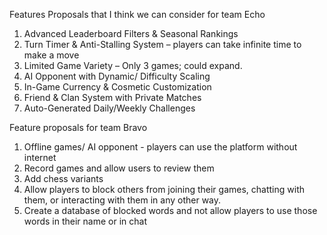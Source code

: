 Features  Proposals that I think we can consider for team Echo
1.	Advanced Leaderboard Filters & Seasonal Rankings
2.	Turn Timer & Anti-Stalling System – players can take infinite time to make a move
3.	Limited Game Variety – Only 3 games; could expand.
4.	AI Opponent with Dynamic/ Difficulty Scaling
5.	In-Game Currency & Cosmetic Customization
6.	Friend & Clan System with Private Matches
7.	Auto-Generated Daily/Weekly Challenges


Feature proposals for team Bravo
1. Offline games/ AI opponent - players can use the platform without internet
2. Record games and allow users to review them
3. Add chess variants
4. Allow players to block others from joining their games, chatting with them, or interacting with them in any other way.
5. Create a database of blocked words and not allow players to use those words in their name or in chat